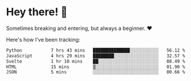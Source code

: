 # Hey there! 👋
Sometimes breaking and entering, but always a beginner. ❤️

Here's how I've been tracking:
<!--START_SECTION:waka-->

```txt
Python           7 hrs 43 mins   ██████████████░░░░░░░░░░░   56.12 %
JavaScript       4 hrs 29 mins   ████████░░░░░░░░░░░░░░░░░   32.57 %
Svelte           1 hr 10 mins    ██░░░░░░░░░░░░░░░░░░░░░░░   08.49 %
HTML             15 mins         ▒░░░░░░░░░░░░░░░░░░░░░░░░   01.90 %
JSON             5 mins          ░░░░░░░░░░░░░░░░░░░░░░░░░   00.66 %
```

<!--END_SECTION:waka-->
